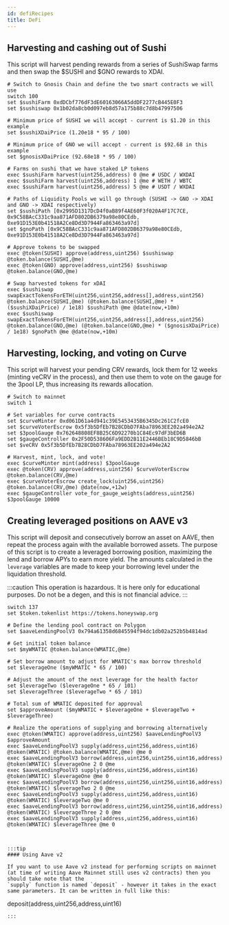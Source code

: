 ```yaml
---
id: defiRecipes
title: DeFi
---
```

## Harvesting and cashing out of Sushi
This script will harvest pending rewards from a series of SushiSwap farms and then swap the $SUSHI and $GNO rewards to XDAI.

```
# Switch to Gnosis Chain and define the two smart contracts we will use
switch 100
set $sushiFarm 0xdDCbf776dF3dE60163066A5ddDF2277cB445E0F3
set $sushiswap 0x1b02da8cb0d097eb8d57a175b88c7d8b47997506

# Minimum price of SUSHI we will accept - current is $1.20 in this example
set $sushiXDaiPrice (1.20e18 * 95 / 100)

# Minimum price of GNO we will accept - current is $92.68 in this example
set $gnosisXDaiPrice (92.68e18 * 95 / 100)

# Farms on sushi that we have staked LP tokens
exec $sushiFarm harvest(uint256,address) 0 @me # USDC / WXDAI
exec $sushiFarm harvest(uint256,address) 1 @me # WETH / WBTC
exec $sushiFarm harvest(uint256,address) 5 @me # USDT / WXDAI

# Paths of Liquidity Pools we will go through (SUSHI -> GNO -> XDAI and GNO -> XDAI respectively) 
set $sushiPath [0x2995D1317DcD4f0aB89f4AE60F3f020A4F17C7CE, 0x9C58BAcC331c9aa871AFD802DB6379a98e80CEdb, 0xe91D153E0b41518A2Ce8Dd3D7944Fa863463a97d]
set $gnoPath [0x9C58BAcC331c9aa871AFD802DB6379a98e80CEdb, 0xe91D153E0b41518A2Ce8Dd3D7944Fa863463a97d]

# Approve tokens to be swapped
exec @token(SUSHI) approve(address,uint256) $sushiswap @token.balance(SUSHI,@me) 
exec @token(GNO) approve(address,uint256) $sushiswap @token.balance(GNO,@me) 

# Swap harvested tokens for xDAI
exec $sushiswap swapExactTokensForETH(uint256,uint256,address[],address,uint256) @token.balance(SUSHI,@me) (@token.balance(SUSHI,@me) * ($sushiXDaiPrice) / 1e18) $sushiPath @me @date(now,+10m)
exec $sushiswap swapExactTokensForETH(uint256,uint256,address[],address,uint256) @token.balance(GNO,@me) (@token.balance(GNO,@me) * ($gnosisXDaiPrice) / 1e18) $gnoPath @me @date(now,+10m)
```

## Harvesting, locking, and voting on Curve 
This script will harvest your pending CRV rewards, lock them for 12 weeks (minting veCRV in the process), and then use them to vote on the gauge for the 3pool LP, thus increasing its rewards allocation. 
```
# Switch to mainnet
switch 1

# Set variables for curve contracts
set $curveMinter 0xd061D61a4d941c39E5453435B6345Dc261C2fcE0
set $curveVoterEscrow 0x5f3b5DfEb7B28CDbD7FAba78963EE202a494e2A2
set $3poolGauge 0x762648808EF8B25C6D92270b1C84Ec97dF3bED6B
set $gaugeController 0x2F50D538606Fa9EDD2B11E2446BEb18C9D5846bB
set $veCRV 0x5f3b5DfEb7B28CDbD7FAba78963EE202a494e2A2

# Harvest, mint, lock, and vote!
exec $curveMinter mint(address) $3poolGauge 
exec @token(CRV) approve(address,uint256) $curveVoterEscrow @token.balance(CRV,@me) 
exec $curveVoterEscrow create_lock(uint256,uint256) @token.balance(CRV,@me) @date(now,+12w) 
exec $gaugeController vote_for_gauge_weights(address,uint256) $3poolGauge 10000 
```

## Creating leveraged positions on AAVE v3
This script will deposit and consecutively borrow an asset on AAVE, then repeat the process again with the available borrowed assets. The purpose of this script is to create a leveraged borrowing position, maximizing the lend and borrow APYs to earn more yield. The amounts calculated in the `leverage` variables are made to keep your borrowing level under the liquidation threshold.

:::caution
This operation is hazardous. It is here only for educational purposes. Do not be a degen, and this is not financial advice.
:::
```
switch 137
set $token.tokenlist https://tokens.honeyswap.org

# Define the lending pool contract on Polygon
set $aaveLendingPoolV3 0x794a61358d6845594f94dc1db02a252b5b4814ad

# Get initial token balance
set $myWMATIC @token.balance(WMATIC,@me)

# Set borrow amount to adjust for WMATIC's max borrow threshold
set $leverageOne ($myWMATIC * 65 / 100)

# Adjust the amount of the next leverage for the health factor
set $leverageTwo ($leverageOne * 65 / 101)
set $leverageThree ($leverageTwo * 65 / 101)

# Total sum of WMATIC deposited for approval
set $approveAmount ($myWMATIC + $leverageOne + $leverageTwo + $leverageThree)

# Realize the operations of supplying and borrowing alternatively
exec @token(WMATIC) approve(address,uint256) $aaveLendingPoolV3 $approveAmount
exec $aaveLendingPoolV3 supply(address,uint256,address,uint16) @token(WMATIC) @token.balance(WMATIC,@me) @me 0
exec $aaveLendingPoolV3 borrow(address,uint256,uint256,uint16,address) @token(WMATIC) $leverageOne 2 0 @me
exec $aaveLendingPoolV3 supply(address,uint256,address,uint16) @token(WMATIC) $leverageOne @me 0
exec $aaveLendingPoolV3 borrow(address,uint256,uint256,uint16,address) @token(WMATIC) $leverageTwo 2 0 @me
exec $aaveLendingPoolV3 supply(address,uint256,address,uint16) @token(WMATIC) $leverageTwo @me 0
exec $aaveLendingPoolV3 borrow(address,uint256,uint256,uint16,address) @token(WMATIC) $leverageThree 2 0 @me
exec $aaveLendingPoolV3 supply(address,uint256,address,uint16) @token(WMATIC) $leverageThree @me 0
```

```


:::tip
#### Using Aave v2

If you want to use Aave v2 instead for performing scripts on mainnet (at time of writing Aave Mainnet still uses v2 contracts) then you should take note that the
`supply` function is named `deposit` - however it takes in the exact same parameters. It can be written in full like this:

```
deposit(address,uint256,address,uint16)
```
:::

